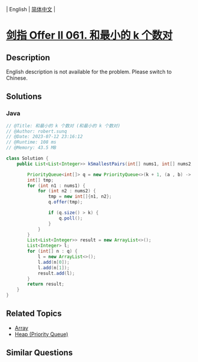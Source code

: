 
| English | [简体中文](README.md) |

# [剑指 Offer II 061. 和最小的 k 个数对](https://leetcode.cn//problems/qn8gGX/)

## Description

<p>English description is not available for the problem. Please switch to Chinese.</p>


## Solutions


### Java

```Java
// @Title: 和最小的 k 个数对 (和最小的 k 个数对)
// @Author: robert.sunq
// @Date: 2023-07-12 23:16:12
// @Runtime: 108 ms
// @Memory: 43.5 MB

class Solution {
    public List<List<Integer>> kSmallestPairs(int[] nums1, int[] nums2, int k) {

        PriorityQueue<int[]> q = new PriorityQueue<>(k + 1, (a , b) -> b[0] + b[1] - a[0] - a[1]);
        int[] tmp;
        for (int n1 : nums1) {
            for (int n2 : nums2) {
                tmp = new int[]{n1, n2};
                q.offer(tmp);

                if (q.size() > k) {
                    q.poll();
                }
            }
        }
        List<List<Integer>> result = new ArrayList<>();
        List<Integer> l;
        for (int[] n : q) {
            l = new ArrayList<>();
            l.add(n[0]);
            l.add(n[1]);
            result.add(l);
        }
        return result;
    }
}
```



## Related Topics

- [Array](https://leetcode.cn//tag/array)
- [Heap (Priority Queue)](https://leetcode.cn//tag/heap-priority-queue)

## Similar Questions


